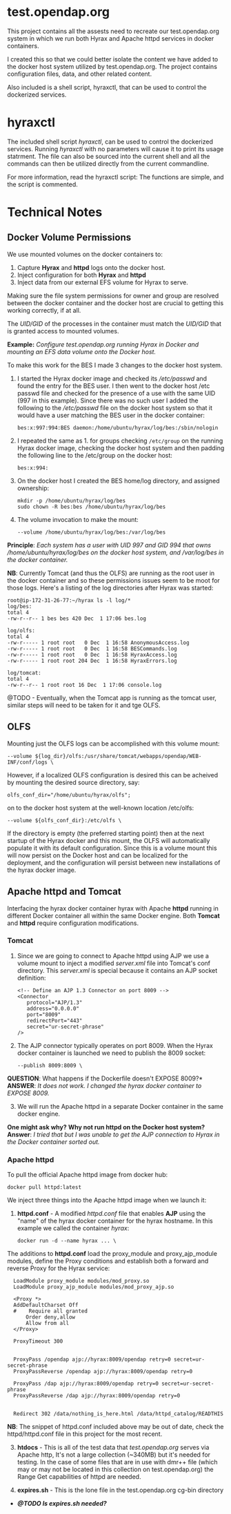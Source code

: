 # test.opendap.org

This project contains all the assests need to recreate our
test.opendap.org system in which we run both Hyrax and Apache httpd services
in docker containers.

I created this so that we could better isolate the content we have added
to the docker host system utilized by test.opendap.org. The project 
contains configuration files, data, and other related content.

Also included is a shell script, hyraxctl, that can be used to control the
dockerized services.

# hyraxctl

The included shell script _hyraxctl_, can be used to control the
dockerized services. Running _hyraxctl_ with no parameters will cause it 
to print its usage statrment. The file can also be sourced into the current
shell and all the commands can then be utilized directly from the 
current commandline.

For more information, read the hyraxctl script: The functions are simple,
and the script is commented.

# Technical Notes

## Docker Volume Permissions

We use mounted volumes on the docker containers to:
1. Capture **Hyrax** and **httpd** logs onto the docker host. 
2. Inject configuration for both **Hyrax** and **httpd**
3. Inject data from our external EFS volume for Hyrax to serve.

Making sure the file system permissions for owner and
group are resolved between the docker container and the docker
host are crucial to getting this working correctly, if at all.

The _UID/GID_ of the processes in the container must match the _UID/GID_ that is
granted access to mounted volumes.

**Example:** _Configure test.opendap.org running Hyrax in Docker and mounting an EFS data volume onto the Docker host._

To make this work for the BES I made 3 changes to the docker host system.

1. I started the Hyrax docker image and checked its _/etc/passwd_ 
and found the entry for the BES user. I then went to the docker host 
/etc passwd file and checked for the presence of a use with the same 
UID (997 in this example). Since there was no such user I added the 
following to the _/etc/passwd_ file on the docker host system so that 
it would have a user matching the BES user in the docker container:

       bes:x:997:994:BES daemon:/home/ubuntu/hyrax/log/bes:/sbin/nologin

2. I repeated the same as 1. for groups checking `/etc/group` on the 
running Hyrax docker image, checking the docker host system and then
padding the following line to the /etc/group on the docker host:
 
       bes:x:994:

3. On the docker host I created the BES home/log directory, and assigned
ownership:

       mkdir -p /home/ubuntu/hyrax/log/bes
       sudo chown -R bes:bes /home/ubuntu/hyrax/log/bes

4. The volume invocation to make the mount:

       --volume /home/ubuntu/hyrax/log/bes:/var/log/bes 

**Principle**: _Each system has a user with UID 997 and GID 994 that
owns /home/ubuntu/hyrax/log/bes on the docker host system, and
/var/log/bes in the docker container._

**NB**: Currently Tomcat (and thus the OLFS) are running as the root user
in the docker container and so these permissions issues seem to be moot
for those logs. Here's a listing of the log directories after Hyrax was started:

    root@ip-172-31-26-77:~/hyrax ls -l log/*
    log/bes:
    total 4
    -rw-r--r-- 1 bes bes 420 Dec  1 17:06 bes.log
    
    log/olfs:
    total 4
    -rw-r----- 1 root root   0 Dec  1 16:58 AnonymousAccess.log
    -rw-r----- 1 root root   0 Dec  1 16:58 BESCommands.log
    -rw-r----- 1 root root   0 Dec  1 16:58 HyraxAccess.log
    -rw-r----- 1 root root 204 Dec  1 16:58 HyraxErrors.log
    
    log/tomcat:
    total 4
    -rw-r--r-- 1 root root 16 Dec  1 17:06 console.log

@TODO - Eventually, when the Tomcat app is running as the tomcat user, similar steps will need to be taken for it and tge OLFS.

## OLFS

Mounting just the OLFS logs can be accomplished with
this volume mount:

    --volume ${log_dir}/olfs:/usr/share/tomcat/webapps/opendap/WEB-INF/conf/logs \

However, if a localized OLFS configuration is desired this can be
acheived by mounting the desired source directory, say:

    olfs_conf_dir="/home/ubuntu/hyrax/olfs";

on to the docker host system at the well-known location /etc/olfs:

    --volume ${olfs_conf_dir}:/etc/olfs \

If the directory is empty (the preferred starting point) then at the
next startup of the Hyrax docker and this mount, the OLFS will 
automatically populate it with its default configuration. Since this is 
a volume mount this will now persist on the Docker host and can be 
localized for the deployment, and the configuration will persist between
new installations of the hyrax docker image.

## Apache httpd and Tomcat

Interfacing the hyrax docker container hyrax with Apache **httpd** 
running in different Docker container all within the same Docker engine. 
Both **Tomcat** and **httpd** require configuration modifications.

### Tomcat

1. Since we are going to connect to Apache httpd using AJP we
use a volume mount to inject a modified _server.xml_ file into Tomcat's 
conf directory. This _server.xml_ is special because it contains an AJP 
socket definition:
 
       <!-- Define an AJP 1.3 Connector on port 8009 -->
       <Connector
          protocol="AJP/1.3"
          address="0.0.0.0"
          port="8009"
          redirectPort="443"
          secret="ur-secret-phrase"
       />

2. The AJP connector typically operates on port 8009. When the Hyrax
docker container is launched we need to publish the 8009 socket:

       --publish 8009:8009 \

**QUESTION**: What happens if the Dockerfile doesn't EXPOSE 8009?*  
**ANSWER**: _It does not work. I changed the hyrax docker container to EXPOSE 8009._

3. We will run the Apache httpd in a separate Docker container in the
same docker engine.

**One might ask why?** **Why not run httpd on the Docker host system?**
**Answer**: _I tried that but I was unable to get the AJP connection 
to Hyrax in the Docker container sorted out._ 

### Apache httpd

To pull the official Apache httpd image from docker hub:

    docker pull httpd:latest

We inject three things into the Apache httpd image when we launch it:

1. **httpd.conf** - A modified _httpd.conf_ file that enables **AJP** 
using the "name" of the hyrax docker container for the hyrax hostname. In this example we called the container _hyrax_:

       docker run -d --name hyrax ... \

The additions to **httpd.conf** load the proxy_module and 
proxy_ajp_module modules, define the Proxy conditions and establish both
a forward and reverse Proxy for the Hyrax service:

      LoadModule proxy_module modules/mod_proxy.so
      LoadModule proxy_ajp_module modules/mod_proxy_ajp.so

      <Proxy *>
      AddDefaultCharset Off
      #    Require all granted
          Order deny,allow
          Allow from all
      </Proxy>
      
      ProxyTimeout 300
      
      
      ProxyPass /opendap ajp://hyrax:8009/opendap retry=0 secret=ur-secret-phrase
      ProxyPassReverse /opendap ajp://hyrax:8009/opendap retry=0
      
      ProxyPass /dap ajp://hyrax:8009/opendap retry=0 secret=ur-secret-phrase
      ProxyPassReverse /dap ajp://hyrax:8009/opendap retry=0
      
      
      Redirect 302 /data/nothing_is_here.html /data/httpd_catalog/READTHIS
      
**NB**: The snippet of httpd.conf included above may be out of date, 
check the httpd/httpd.conf file in this project for the most recent.

3. **htdocs** - This is all of the test data that _test.opendap.org_
serves via Apache http, It's not a large collection (~340MB) but it's
needed for testing. In the case of some files that are in use with 
dmr++ file (which may or may not be located in this collection on 
test.opendap.org) the Range Get capabilities of httpd are needed.

4. **expires.sh** - This is the lone file in the test.opendap.org 
cg-bin directory


* _**@TODO Is expires.sh needed?**_
